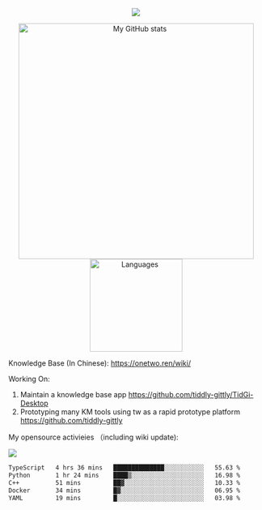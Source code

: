 <a href="https://github.com/linonetwo">
    <p align="center">
        <img src="https://github-profile-trophy.vercel.app/?username=linonetwo&column=7&theme=onedark"/>
    </p>
</a>
<a align="center" href="https://github.com/linonetwo">
  <p align="center">
    <img src="https://github-readme-stats.vercel.app/api?username=linonetwo&show_icons=true&count_private=true" alt="My GitHub stats" width="465"/>
    <img src="https://github-readme-stats.vercel.app/api/top-langs/?username=linonetwo&layout=compact&langs_count=10" alt="Languages" height="183">
  </p>
</a>

Knowledge Base (In Chinese): https://onetwo.ren/wiki/

Working On: 

1. Maintain a knowledge base app https://github.com/tiddly-gittly/TidGi-Desktop
1. Prototyping many KM tools using tw as a rapid prototype platform https://github.com/tiddly-gittly

My opensource activieies （including wiki update):

![](https://visitor-badge.glitch.me/badge?page_id=linonetwo.linonetwo)

<!--START_SECTION:waka-->

```txt
TypeScript   4 hrs 36 mins   ██████████████░░░░░░░░░░░   55.63 %
Python       1 hr 24 mins    ████▒░░░░░░░░░░░░░░░░░░░░   16.98 %
C++          51 mins         ██▓░░░░░░░░░░░░░░░░░░░░░░   10.33 %
Docker       34 mins         █▓░░░░░░░░░░░░░░░░░░░░░░░   06.95 %
YAML         19 mins         █░░░░░░░░░░░░░░░░░░░░░░░░   03.98 %
```

<!--END_SECTION:waka-->

